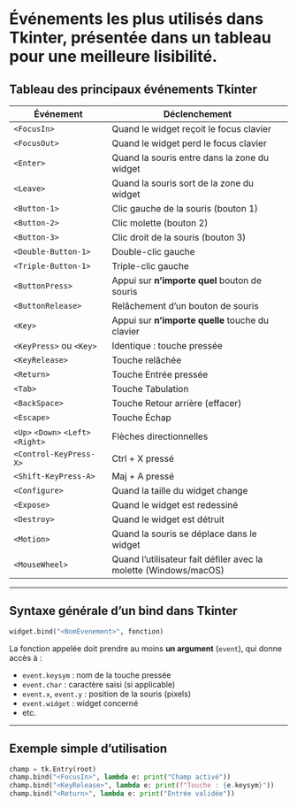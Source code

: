 # Événements les plus utilisés dans Tkinter, présentée dans un tableau pour une meilleure lisibilité.


##  Tableau des principaux événements Tkinter

| **Événement**                      | **Déclenchement**                                                |
| ---------------------------------- | ---------------------------------------------------------------- |
| `<FocusIn>`                        | Quand le widget reçoit le focus clavier                          |
| `<FocusOut>`                       | Quand le widget perd le focus clavier                            |
| `<Enter>`                          | Quand la souris entre dans la zone du widget                     |
| `<Leave>`                          | Quand la souris sort de la zone du widget                        |
| `<Button-1>`                       | Clic gauche de la souris (bouton 1)                              |
| `<Button-2>`                       | Clic molette (bouton 2)                                          |
| `<Button-3>`                       | Clic droit de la souris (bouton 3)                               |
| `<Double-Button-1>`                | Double-clic gauche                                               |
| `<Triple-Button-1>`                | Triple-clic gauche                                               |
| `<ButtonPress>`                    | Appui sur **n’importe quel** bouton de souris                    |
| `<ButtonRelease>`                  | Relâchement d’un bouton de souris                                |
| `<Key>`                            | Appui sur **n’importe quelle** touche du clavier                 |
| `<KeyPress>` ou `<Key>`            | Identique : touche pressée                                       |
| `<KeyRelease>`                     | Touche relâchée                                                  |
| `<Return>`                         | Touche Entrée pressée                                            |
| `<Tab>`                            | Touche Tabulation                                                |
| `<BackSpace>`                      | Touche Retour arrière (effacer)                                  |
| `<Escape>`                         | Touche Échap                                                     |
| `<Up>` `<Down>` `<Left>` `<Right>` | Flèches directionnelles                                          |
| `<Control-KeyPress-X>`             | Ctrl + X pressé                                                  |
| `<Shift-KeyPress-A>`               | Maj + A pressé                                                   |
| `<Configure>`                      | Quand la taille du widget change                                 |
| `<Expose>`                         | Quand le widget est redessiné                                    |
| `<Destroy>`                        | Quand le widget est détruit                                      |
| `<Motion>`                         | Quand la souris se déplace dans le widget                        |
| `<MouseWheel>`                     | Quand l’utilisateur fait défiler avec la molette (Windows/macOS) |

---

##  Syntaxe générale d’un bind dans Tkinter

```python
widget.bind("<NomEvenement>", fonction)
```

La fonction appelée doit prendre au moins **un argument** (`event`), qui donne accès à :

* `event.keysym` : nom de la touche pressée
* `event.char` : caractère saisi (si applicable)
* `event.x`, `event.y` : position de la souris (pixels)
* `event.widget` : widget concerné
* etc.

---

## Exemple simple d’utilisation

```python
champ = tk.Entry(root)
champ.bind("<FocusIn>", lambda e: print("Champ activé"))
champ.bind("<KeyRelease>", lambda e: print(f"Touche : {e.keysym}"))
champ.bind("<Return>", lambda e: print("Entrée validée"))
```

